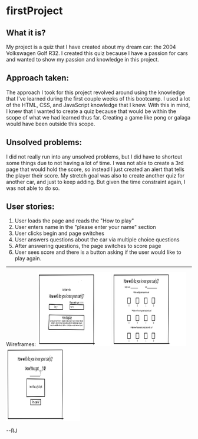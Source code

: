 
# firstProject

## What it is?
My project is a quiz that I have created about my dream car: the 2004 Volkswagen Golf R32. I created this quiz because I have a passion for cars and wanted to show my passion and knowledge in this project. 

## Approach taken:
The approach I took for this project revolved around using the knowledge that I've learned during the first couple weeks of this bootcamp. I used a lot of the HTML, CSS, and JavaScript knowledge that I knew. With this in mind, I knew that I wanted to create a quiz because that would be within the scope of what we had learned thus far. Creating a game like pong or galaga would have been outside this scope.

## Unsolved problems:
I did not really run into any unsolved problems, but I did have to shortcut some things due to not having a lot of time. I was not able to create a 3rd page that would hold the score, so instead I just created an alert that tells the player their score. My stretch goal was also to create another quiz for another car, and just to keep adding. But given the time constraint again, I was not able to do so. 

## User stories:
1) User loads the page and reads the "How to play"
2) User enters name in the "please enter your name" section
3) User clicks begin and page switches
4) User answers questions about the car via multiple choice questions
5) After answering questions, the page switches to score page
6) User sees score and there is a button asking if the user would like to play again.
<hr>
Wireframes:

<img src="pics/wireframeintro.jpeg" style="height:200px; width:200px;" />
<img src="pics/wireframe.jpeg" style="height:200px; width:200px;" />
<img src="pics/wireframescore.jpeg" style="height:200px; width:200px;" />

--RJ
